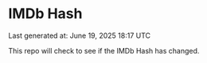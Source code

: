 # IMDb Hash

Last generated at: June 19, 2025 18:17 UTC

This repo will check to see if the IMDb Hash has changed.
